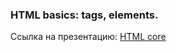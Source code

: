 ### HTML basics: tags, elements.
Ссылка на презентацию: [HTML core](https://github.com/ait-tr/cohort39.1/blob/main/front_end/lesson_01/HTML_tags_elements.pdf)

